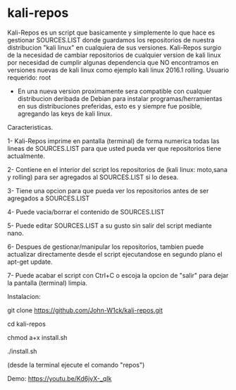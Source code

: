 # kali-repos
Kali-Repos es un script que basicamente y simplemente lo que hace es gestionar SOURCES.LIST donde guardamos los repositorios de nuestra distribucion "kali linux" en cualquiera de sus versiones.
Kali-Repos surgio de la necesidad de cambiar repositorios de cualquier version de kali linux por necesidad de cumplir algunas dependencia que NO encontramos en versiones nuevas de kali linux como ejemplo kali linux 2016.1 rolling.
Usuario requerido: root
- En una nueva version proximamente sera compatible con cualquer distribucion deribada de Debian para instalar programas/herramientas en sus distribuciones preferidas, esto es y siempre fue posible, agregando las keys de kali linux.

Caracteristicas.

1- Kali-Repos imprime en pantalla (terminal) de forma numerica todas las lineas de SOURCES.LIST para que usted pueda ver que repositorios tiene actualmente.

2- Contiene en el interior del script los repositorios de (kali linux: moto,sana y rolling) para ser agregados al SOURCES.LIST si lo desea.

3- Tiene una opcion para que pueda ver los repositorios antes de ser agregados a SOURCES.LIST

4- Puede vacia/borrar el contenido de SOURCES.LIST

5- Puede editar SOURCES.LIST a su gusto sin salir del script mediante nano.

6- Despues de gestionar/manipular los repositorios, tambien puede actualizar directamente desde el script ejecutandose en segundo plano el apt-get update.

7- Puede acabar el script con Ctrl+C o escoja la opcion de "salir" para dejar la pantalla (terminal) limpia.

Instalacion:

git clone https://github.com/John-W1ck/kali-repos.git

cd  kali-repos

chmod a+x install.sh

./install.sh

(desde la terminal ejecute el comando "repos")

Demo:
https://youtu.be/Kd6jyX-_qIk
